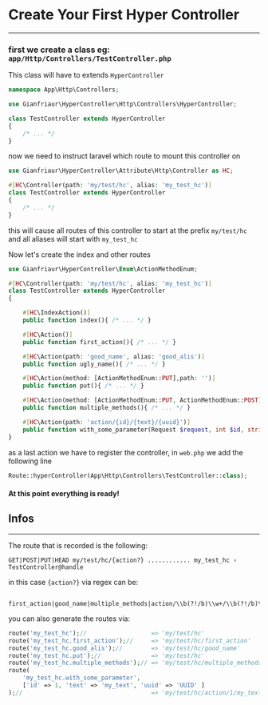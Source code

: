 # Create Your First Hyper Controller

---

### first we create a class eg: `app/Http/Controllers/TestController.php`

This class will have to extends `HyperController`

```PHP
namespace App\Http\Controllers;

use Gianfriaur\HyperController\Http\Controllers\HyperController;

class TestController extends HyperController
{
    /* ... */
}
```

now we need to instruct laravel which route to mount this controller on

```PHP
use Gianfriaur\HyperController\Attribute\Http\Controller as HC;

#[HC\Controller(path: 'my/test/hc', alias: 'my_test_hc')]
class TestController extends HyperController
{
    /* ... */
}
```

this will cause all routes of this controller to start at the prefix `my/test/hc` and all aliases will start with `my_test_hc`

Now let's create the index and other routes

```PHP
use Gianfriaur\HyperController\Enum\ActionMethodEnum;

#[HC\Controller(path: 'my/test/hc', alias: 'my_test_hc')]
class TestController extends HyperController
{

    #[HC\IndexAction()]
    public function index(){ /* ... */ }

    #[HC\Action()]
    public function first_action(){ /* ... */ }

    #[HC\Action(path: 'good_name', alias: 'good_alis')]
    public function ugly_name(){ /* ... */ }

    #[HC\Action(method: [ActionMethodEnum::PUT],path: '')]
    public function put(){ /* ... */ }

    #[HC\Action(method: [ActionMethodEnum::PUT, ActionMethodEnum::POST])]
    public function multiple_methods(){ /* ... */ }

    #[HC\Action(path: 'action/{id}/{text}/{uuid}')]
    public function with_some_parameter(Request $request, int $id, string $text, string $uuid){ /* ... */ }
}
```

as a last action we have to register the controller, in `web.php` we add the following line
```PHP
Route::hyperController(App\Http\Controllers\TestController::class);
```

#### **At this point everything is ready!** 


## Infos

---

The route that is recorded is the following:
```
GET|POST|PUT|HEAD my/test/hc/{action?} ............ my_test_hc › TestController@handle
```  

in this case `{action?}` via regex can be:
```REGEX
 first_action|good_name|multiple_methods|action/\\b(?!/b)\\w+/\\b(?!/b)\\w+/\\b(?!/b)\\w+ 
 ```

you can also generate the routes via:

```PHP
route('my_test_hc');//                  => 'my/test/hc'
route('my_test_hc.first_action');//     => 'my/test/hc/first_action'
route('my_test_hc.good_alis');//        => 'my/test/hc/good_name'
route('my_test_hc.put');//              => 'my/test/hc'
route('my_test_hc.multiple_methods');// => 'my/test/hc/multiple_methods'
route(
    'my_test_hc.with_some_parameter',
    ['id' => 1, 'text' => 'my_text', 'uuid' => 'UUID' ]
);//                                    => 'my/test/hc/action/1/my_text/UUID'

```
